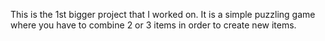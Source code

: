 This is the 1st bigger project that I worked on. 
It is a simple puzzling game where you have to combine 2 or 3 items in order to create new items.
